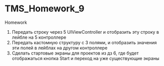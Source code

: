 # TMS_Homework_9
Homework

1. Передать строку через 5 UIViewController и отобразить эту строку в лейбле на 5 контроллере
2. Передать кастомную структуру с 3 полями, и отобразить значения эти полей в лейблах на другом контроллере
3. Сделать стартовые экраны для проектов из дз 6, где будет отображаться кнопка Start и переход на уже существующие экраны
